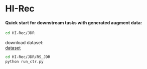 # HI-Rec
#### Quick start for downstream tasks with generated augment data:  
```bash
cd HI-Rec/JDR
```
download dataset:   
[dataset](https://drive.google.com/file/d/1eZ8riGuqifk-_kRBsKDxPp64kPFfqC1i/view?usp=sharing)
```bash
cd HI-Rec/JDR/RS_JDR   
python run_ctr.py   
```
